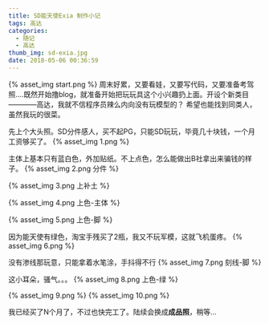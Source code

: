 ```yaml
---
title: SD能天使Exia 制作小记
tags: 高达
categories:
  - 随记
  - 高达
thumb_img: sd-exia.jpg
date: 2018-05-06 00:36:59
---
```



{% asset_img start.png %}
周末好累，又要看娃，又要写代码，又要准备考驾照....既然开始撸blog，就准备开始把玩玩具这个小兴趣扔上面。开设个新类目————高达，我就不信程序员辣么内向没有玩模型的？
希望也能找到同类人，虽然我玩的很菜。

先上个大头照。SD分件感人，买不起PG，只能SD玩玩，毕竟几十块钱，一个月工资够买了。
{% asset_img 1.png %}

主体上基本只有蓝白色，外加贴纸。不上点色，怎么能做出B社拿出来骗钱的样子。
{% asset_img 2.png 分件 %}

{% asset_img 3.png 上补土 %}

{% asset_img 4.png 上色-主体 %}

{% asset_img 5.png 上色-脚 %}

因为能天使有绿色，淘宝手残买了2瓶，我又不玩军模，这就飞机蛋疼。
{% asset_img 6.png %}

没有渗线那玩意，只能拿着水笔涂，手抖得不行
{% asset_img 7.png 刻线-脚 %}

这小耳朵，骚气。。。
{% asset_img 8.png 上色-绿 %}

{% asset_img 9.png %}
{% asset_img 10.png %}

我已经买了N个月了，不过也快完工了。陆续会换成**成品照**，稍等...